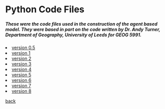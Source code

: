 <h1>Python Code Files</h1>

<h5>These were the code files used in the construction of the agent based model.  They were based in part on the code written by Dr. Andy Turner, Department of Geography, University of Leeds for GEOG 5991.</h5>

<li><a href="https://jlablacker.github.io/GEOG5991-Python-Code/blob/master/agent_based_model_v0.py">version 0.5</a></li>
<li><a href="https://jlablacker.github.io/GEOG5991-Python-Code/blob/master/agent_based_model_v1.py">version 1</a></li>
<li><a href="https://jlablacker.github.io/GEOG5991-Python-Code/blob/master/agent_based_model_v2.py">version 2</a></li>
<li><a href="https://jlablacker.github.io/GEOG5991-Python-Code/blob/master/agent_based_model_v3.py">version 3</a></li>
<li><a href="https://jlablacker.github.io/GEOG5991-Python-Code/blob/master/agent_based_model_v4.py">version 4</a></li>
<li><a href="https://jlablacker.github.io/GEOG5991-Python-Code/blob/master/agent_based_model_v5.py">version 5</a></li>
<li><a href="https://jlablacker.github.io/GEOG5991-Python-Code/blob/master/agent_based_model_v6.py">version 6</a></li>
<li><a href="https://jlablacker.github.io/GEOG5991-Python-Code/blob/master/agent_based_model_v7.py">version 7</a></li>
<li><a href="https://jlablacker.github.io/GEOG5991-Python-Code/blob/master/agent_based_model_v8.py">version 8</a></li>




  
<a href="https://jlablacker.github.io/GEOG5991-Portfolio/">back</a>
